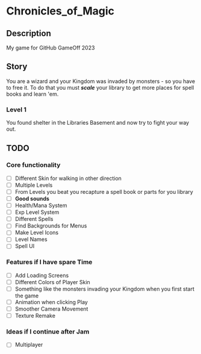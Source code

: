 # Chronicles_of_Magic

## Description

My game for GitHub GameOff 2023

## Story

You are a wizard and your Kingdom was invaded by monsters - so you have to free it. To do that you must *__scale__* your library to get more places for spell books and learn 'em.

### Level 1

You found shelter in the Libraries Basement and now try to fight your way out.

## TODO

### Core functionality

- [ ] Different Skin for walking in other direction
- [ ] Multiple Levels
- [ ] From Levels you beat you recapture a spell book or parts for you library
- [ ] __Good sounds__
- [ ] Health/Mana System
- [ ] Exp Level System
- [ ] Different Spells
- [ ] Find Backgrounds for Menus
- [ ] Make Level Icons
- [ ] Level Names
- [ ] Spell UI

### Features if I have spare Time
- [ ] Add Loading Screens
- [ ] Different Colors of Player Skin
- [ ] Something like the monsters invading your Kingdom when you first start the game
- [ ] Animation when clicking Play
- [ ] Smoother Camera Movement
- [ ] Texture Remake

### Ideas if I continue after Jam

- [ ] Multiplayer
